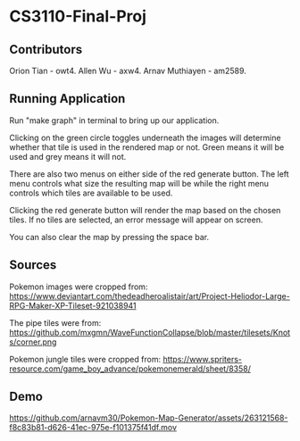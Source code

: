 # CS3110-Final-Proj

## Contributors
Orion Tian - owt4. 
Allen Wu - axw4. 
Arnav Muthiayen - am2589. 

## Running Application
Run "make graph" in terminal to bring up our application. 

Clicking on the green circle toggles underneath the images will determine whether 
that tile is used in the rendered map or not. Green means it will be used and 
grey means it will not.

There are also two menus on either side of the red generate button. The left menu
controls what size the resulting map will be while the right menu controls which
tiles are available to be used. 

Clicking the red generate button will render the map based on the chosen tiles. 
If no tiles are selected, an error message will appear on screen.

You can also clear the map by pressing the space bar. 

## Sources
Pokemon images were cropped from: 
https://www.deviantart.com/thedeadheroalistair/art/Project-Heliodor-Large-RPG-Maker-XP-Tileset-921038941 

The pipe tiles were from: 
https://github.com/mxgmn/WaveFunctionCollapse/blob/master/tilesets/Knots/corner.png 

Pokemon jungle tiles were cropped from: 
https://www.spriters-resource.com/game_boy_advance/pokemonemerald/sheet/8358/ 

## Demo

https://github.com/arnavm30/Pokemon-Map-Generator/assets/263121568-f8c83b81-d626-41ec-975e-f101375f41df.mov

